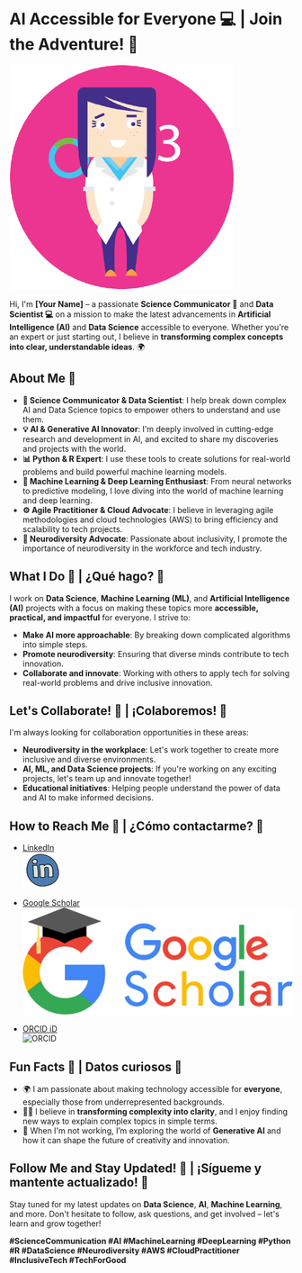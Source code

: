 # AI Accessible for Everyone 💻 | Join the Adventure! 🚀

![Profile Avatar](https://github.com/jcombari/jcombari/blob/main/Avatar_JC.png)

Hi, I'm **[Your Name]** – a passionate **Science Communicator 🧠** and **Data Scientist 💻** on a mission to make the latest advancements in **Artificial Intelligence (AI)** and **Data Science** accessible to everyone. Whether you're an expert or just starting out, I believe in **transforming complex concepts into clear, understandable ideas**. 🌍

## About Me 🌟

- **🔭 Science Communicator & Data Scientist**: I help break down complex AI and Data Science topics to empower others to understand and use them.
- **💡 AI & Generative AI Innovator**: I'm deeply involved in cutting-edge research and development in AI, and excited to share my discoveries and projects with the world.
- **📊 Python & R Expert**: I use these tools to create solutions for real-world problems and build powerful machine learning models.
- **🤖 Machine Learning & Deep Learning Enthusiast**: From neural networks to predictive modeling, I love diving into the world of machine learning and deep learning.
- **⚙️ Agile Practitioner & Cloud Advocate**: I believe in leveraging agile methodologies and cloud technologies (AWS) to bring efficiency and scalability to tech projects.
- **🧠 Neurodiversity Advocate**: Passionate about inclusivity, I promote the importance of neurodiversity in the workforce and tech industry.

## What I Do 🚀 | ¿Qué hago? 🚀

I work on **Data Science**, **Machine Learning (ML)**, and **Artificial Intelligence (AI)** projects with a focus on making these topics more **accessible, practical, and impactful** for everyone. I strive to:

- **Make AI more approachable**: By breaking down complicated algorithms into simple steps.
- **Promote neurodiversity**: Ensuring that diverse minds contribute to tech innovation.
- **Collaborate and innovate**: Working with others to apply tech for solving real-world problems and drive inclusive innovation.

## Let's Collaborate! 👯 | ¡Colaboremos! 👯

I'm always looking for collaboration opportunities in these areas:

- **Neurodiversity in the workplace**: Let's work together to create more inclusive and diverse environments.
- **AI, ML, and Data Science projects**: If you're working on any exciting projects, let's team up and innovate together!
- **Educational initiatives**: Helping people understand the power of data and AI to make informed decisions.

## How to Reach Me 📱 | ¿Cómo contactarme? 📱

- [LinkedIn](https://www.linkedin.com/in/jennyfercombariza/recent-activity/all/)  
  ![LinkedIn](https://github.com/jcombari/jcombari/blob/main/linkedin-circled.png)
  
- [Google Scholar](https://scholar.google.es/citations?user=bJBYlTQAAAAJ&amp;hl=es/)  
  ![Google Scholar](https://github.com/jcombari/jcombari/blob/main/kisspng-google-search-google-analytics-marketing-business-google-scholar-logo-5b4c8647e1f404.7173265615317417679255.png)

- [ORCID iD](https://orcid.org/0000-0003-2200-7732)  
  ![ORCID](https://orcid.org/sites/default/files/images/orcid_16x16.png)

## Fun Facts 🤩 | Datos curiosos 🤩

- 🌍 I am passionate about making technology accessible for **everyone**, especially those from underrepresented backgrounds.
- 🧑‍💻 I believe in **transforming complexity into clarity**, and I enjoy finding new ways to explain complex topics in simple terms.
- 🚀 When I'm not working, I’m exploring the world of **Generative AI** and how it can shape the future of creativity and innovation.

## Follow Me and Stay Updated! 📲 | ¡Sígueme y mantente actualizado! 📲

Stay tuned for my latest updates on **Data Science**, **AI**, **Machine Learning**, and more. Don't hesitate to follow, ask questions, and get involved – let's learn and grow together!

**#ScienceCommunication #AI #MachineLearning #DeepLearning #Python #R #DataScience #Neurodiversity #AWS #CloudPractitioner #InclusiveTech #TechForGood**



